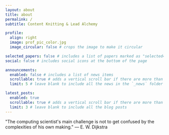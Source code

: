 ```yaml
---
layout: about
title: about
permalink: /
subtitle: Content Knitting & Lead Alchemy

profile:
  align: right
  image: prof_pic_color.jpg
  image_circular: false # crops the image to make it circular

selected_papers: false # includes a list of papers marked as "selected={true}"
social: false # includes social icons at the bottom of the page

announcements:
  enabled: false # includes a list of news items
  scrollable: true # adds a vertical scroll bar if there are more than 3 news items
  limit: 5 # leave blank to include all the news in the `_news` folder

latest_posts:
  enabled: true
  scrollable: true # adds a vertical scroll bar if there are more than 3 new posts items
  limit: 3 # leave blank to include all the blog posts
---
```


"The computing scientist's main challenge is not to get confused by the complexities of his own making."
― E. W. Dijkstra
